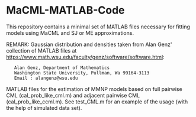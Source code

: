 # MaCML-MATLAB-Code
This repository contains a minimal set of MATLAB files necessary for fitting models using MaCML and SJ or ME approximations.

REMARK: Gaussian distribution and densities taken from Alan Genz' collection of MATLAB files at https://www.math.wsu.edu/faculty/genz/software/software.html:

       Alan Genz, Department of Mathematics
       Washington State University, Pullman, Wa 99164-3113
       Email : alangenz@wsu.edu

MATLAB files for the estimation of MMNP models based on full pairwise CML (cal_prob_like_cml.m) and adjacent pairwise CML (cal_prob_like_ccml.m). 
See test_CML.m for an example of the usage (with the help of simulated data set). 
